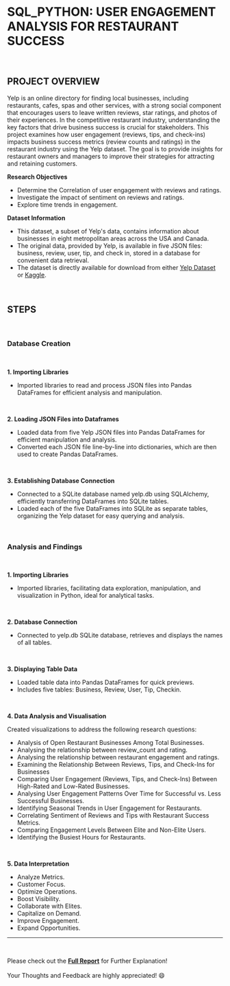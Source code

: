 # SQL_PYTHON: USER ENGAGEMENT ANALYSIS FOR RESTAURANT SUCCESS 

<br />

## PROJECT OVERVIEW
Yelp is an online directory for finding local businesses, including restaurants, cafes, spas and other services, with a strong social component that encourages users to leave written reviews, star ratings, and photos of their experiences.
In the competitive restaurant industry, understanding the key factors that drive business success is crucial for stakeholders. This project examines how user engagement (reviews, tips, and check-ins) impacts business success metrics (review counts and ratings) in the restaurant industry using the Yelp dataset. The goal is to provide insights for restaurant owners and managers to improve their strategies for attracting and retaining customers.

**Research Objectives**
- Determine the Correlation of user engagement with reviews and ratings.
- Investigate the impact of sentiment on reviews and ratings.
- Explore time trends in engagement.

**Dataset Information**
-	This dataset, a subset of Yelp's data, contains information about businesses in eight metropolitan areas across the USA and Canada. 
-	The original data, provided by Yelp, is available in five JSON files: business, review, user, tip, and check in, stored in a database for convenient data retrieval.
-	The dataset is directly available for download from either [Yelp Dataset](https://www.yelp.com/dataset) or [Kaggle](https://www.kaggle.com/datasets/yelp-dataset/yelp-dataset). 

<br />

## STEPS
<br />

### Database Creation
<br />

**1. Importing Libraries**
- Imported libraries to read and process JSON files into Pandas DataFrames for efficient analysis and manipulation.
<br />

**2. Loading JSON Files into Dataframes**
- Loaded data from five Yelp JSON files into Pandas DataFrames for efficient manipulation and analysis.
- Converted each JSON file line-by-line into dictionaries, which are then used to create Pandas DataFrames.
<br />

**3. Establishing Database Connection**
- Connected to a SQLite database named yelp.db using SQLAlchemy, efficiently transferring DataFrames into SQLite tables.
- Loaded each of the five DataFrames into SQLite as separate tables, organizing the Yelp dataset for easy querying and analysis.
<br />

### Analysis and Findings
<br />

**1. Importing Libraries**
- Imported libraries, facilitating data exploration, manipulation, and visualization in Python, ideal for analytical tasks.
<br />

**2. Database Connection**
- Connected to yelp.db SQLite database, retrieves and displays the names of all tables.
<br />

**3. Displaying Table Data**
- Loaded table data into Pandas DataFrames for quick previews.
- Includes five tables: Business, Review, User, Tip, Checkin.
<br />

**4. Data Analysis and Visualisation**

Created visualizations to address the following research questions: 
- Analysis of Open Restaurant Businesses Among Total Businesses.
- Analysing the relationship between review_count and rating.
- Analysing the relationship between restaurant engagement and ratings.
- Examining the Relationship Between Reviews, Tips, and Check-Ins for Businesses
- Comparing User Engagement (Reviews, Tips, and Check-Ins) Between High-Rated and Low-Rated Businesses.
- Analysing User Engagement Patterns Over Time for Successful vs. Less Successful Businesses.
- Identifying Seasonal Trends in User Engagement for Restaurants.
- Correlating Sentiment of Reviews and Tips with Restaurant Success Metrics.
- Comparing Engagement Levels Between Elite and Non-Elite Users.
- Identifying the Busiest Hours for Restaurants.
<br />

**5. Data Interpretation**
- Analyze Metrics.
- Customer Focus.
- Optimize Operations.
- Boost Visibility.
- Collaborate with Elites.
- Capitalize on Demand.
- Improve Engagement.
- Expand Opportunities.
---
<br />

Please check out the **[Full Report]()** for Further Explanation!<br />
\
Your Thoughts and Feedback are highly appreciated! :smile:<br />

